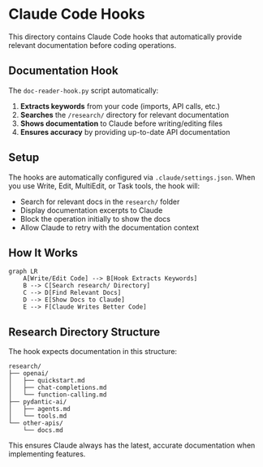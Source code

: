 # Claude Code Hooks

This directory contains Claude Code hooks that automatically provide relevant documentation before coding operations.

## Documentation Hook

The `doc-reader-hook.py` script automatically:

1. **Extracts keywords** from your code (imports, API calls, etc.)
2. **Searches** the `/research/` directory for relevant documentation
3. **Shows documentation** to Claude before writing/editing files
4. **Ensures accuracy** by providing up-to-date API documentation

## Setup

The hooks are automatically configured via `.claude/settings.json`. When you use Write, Edit, MultiEdit, or Task tools, the hook will:

- Search for relevant docs in the `research/` folder
- Display documentation excerpts to Claude
- Block the operation initially to show the docs
- Allow Claude to retry with the documentation context

## How It Works

```mermaid
graph LR
    A[Write/Edit Code] --> B[Hook Extracts Keywords]
    B --> C[Search research/ Directory]
    C --> D[Find Relevant Docs]
    D --> E[Show Docs to Claude]
    E --> F[Claude Writes Better Code]
```

## Research Directory Structure

The hook expects documentation in this structure:
```
research/
├── openai/
│   ├── quickstart.md
│   ├── chat-completions.md
│   └── function-calling.md
├── pydantic-ai/
│   ├── agents.md
│   └── tools.md
└── other-apis/
    └── docs.md
```

This ensures Claude always has the latest, accurate documentation when implementing features.